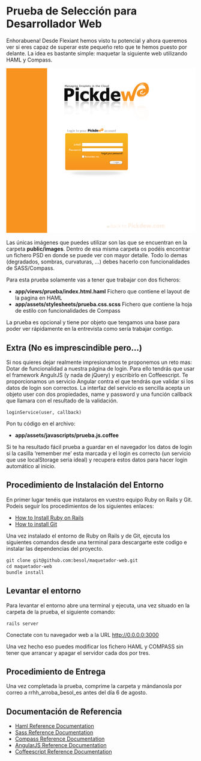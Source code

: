 Prueba de Selección para Desarrollador Web
==============

Enhorabuena! Desde Flexiant hemos visto tu potencial y ahora queremos ver si eres capaz de superar este pequeño 
reto que te hemos puesto por delante. La idea es bastante simple: maquetar la siguiente web utilizando HAML y Compass.

![Look and Feal](https://github.com/besol/maquetador-web/raw/master/public/images/pickdew.png)

Las únicas imágenes que puedes utilizar son las que se encuentran en la carpeta **public/images**. Dentro de
esa misma carpeta os podéis encontrar un fichero PSD en donde se puede ver con mayor detalle. Todo lo demas (degradados, 
sombras, curvaturas, ...) debes hacerlo con funcionalidades de SASS/Compass.

Para esta prueba solamente vas a tener que trabajar con dos ficheros:

* **app/views/prueba/index.html.haml** Fichero que contiene el layout de la pagina en HAML
* **app/assets/stylesheets/prueba.css.scss** Fichero que contiene la hoja de estilo con funcionalidades de Compass

La prueba es opcional y tiene por objeto que tengamos una base para poder ver rápidamente en la entrevista como sería trabajar contigo.

Extra (No es imprescindible pero…)
---------------------

Si nos quieres dejar realmente impresionamos te proponemos un reto mas: Dotar de funcionalidad a nuestra página de login.
Para ello tendrás que usar el framework AngulrJS (y nada de jQuery) y escribirlo en Coffeescript. Te proporcionamos un servicio Angular contra el que tendrás que validar si los datos de login son correctos.
La interfaz del servicio es sencilla acepta un objeto user con dos propiedades, name y password y una función callback que llamara con el resultado de la validación.
	
	loginService(user, callback)

Pon tu código en el archivo:

* **app/assets/javascripts/prueba.js.coffee**

Si te ha resultado fácil prueba a guardar en el navegador los datos de login si la casilla ‘remember me’ esta marcada y el login es correcto (un servicio que use localStorage seria ideal) y recupera estos datos para hacer login automático al inicio.

Procedimiento de Instalación del Entorno
---------------------

En primer lugar tenéis que instalaros en vuestro equipo Ruby on Rails y Git. Podeis seguir los procedimientos de los siguientes enlaces:
* [How to Install Ruby on Rails](http://rubyonrails.org/download/)
* [How to install Git](https://help.github.com/articles/set-up-git)

Una vez instalado el entorno de Ruby on Rails y de Git, ejecuta los siguientes comandos desde una terminal
para descargarte este codigo e instalar las dependencias del proyecto.

	git clone git@github.com:besol/maquetador-web.git
	cd maquetador-web
	bundle install
	
Levantar el entorno
---------------------
Para levantar el entorno abre una terminal y ejecuta, una vez situado en la carpeta de la prueba, el siguiente comando:

	rails server

Conectate con tu navegador web a la URL http://0.0.0.0:3000

Una vez hecho eso puedes modificar los fichero HAML y COMPASS sin tener que arrancar y apagar el servidor cada dos 
por tres.

Procedimiento de Entrega
---------------------
Una vez completada la prueba, comprime la carpeta y mándanosla por correo a rrhh_arroba_besol_es antes del día 6 de agosto.

Documentación de Referencia
---------------------
* [Haml Reference Documentation](http://haml.info/docs/yardoc/file.HAML_REFERENCE.html)
* [Sass Reference Documentation](http://sass-lang.com/)
* [Compass Reference Documentation](http://compass-style.org/reference/compass/)
* [AngularJS Reference Documentation](https://docs.angularjs.org/guide)
* [Coffeescript Reference Documentation](http://coffeescript.org/)




